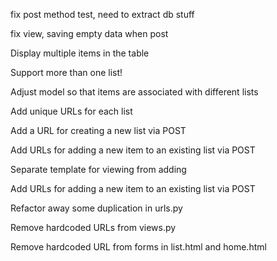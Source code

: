 fix post method test, need to extract db stuff

fix view, saving empty data when post

Display multiple items in the table

Support more than one list!

  Adjust model so that items are associated with different lists

  Add unique URLs for each list

  Add a URL for creating a new list via POST

  Add URLs for adding a new item to an existing list via POST

Separate template for viewing from adding

Add URLs for adding a new item to an existing list via POST

Refactor away some duplication in urls.py

Remove hardcoded URLs from views.py

Remove hardcoded URL from forms in list.html and home.html
